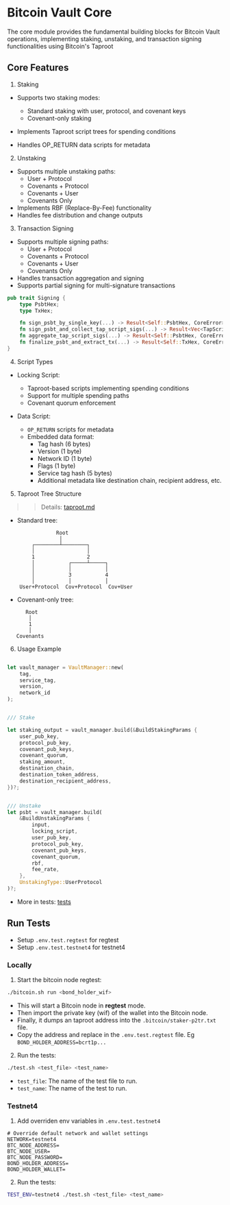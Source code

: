 # Bitcoin Vault Core

The core module provides the fundamental building blocks for Bitcoin Vault operations, implementing staking, unstaking, and transaction signing functionalities using Bitcoin's Taproot

## Core Features

1. Staking

- Supports two staking modes:

  - Standard staking with user, protocol, and covenant keys
  - Covenant-only staking

- Implements Taproot script trees for spending conditions
- Handles OP_RETURN data scripts for metadata

2. Unstaking

- Supports multiple unstaking paths:
  - User + Protocol
  - Covenants + Protocol
  - Covenants + User
  - Covenants Only
- Implements RBF (Replace-By-Fee) functionality
- Handles fee distribution and change outputs

3. Transaction Signing

- Supports multiple signing paths:
  - User + Protocol
  - Covenants + Protocol
  - Covenants + User
  - Covenants Only
- Handles transaction aggregation and signing
- Supports partial signing for multi-signature transactions

```rust
pub trait Signing {
    type PsbtHex;
    type TxHex;

    fn sign_psbt_by_single_key(...) -> Result<Self::PsbtHex, CoreError>;
    fn sign_psbt_and_collect_tap_script_sigs(...) -> Result<Vec<TapScriptSig>, CoreError>;
    fn aggregate_tap_script_sigs(...) -> Result<Self::PsbtHex, CoreError>;
    fn finalize_psbt_and_extract_tx(...) -> Result<Self::TxHex, CoreError>;
}
```

4. Script Types

- Locking Script:

  - Taproot-based scripts implementing spending conditions
  - Support for multiple spending paths
  - Covenant quorum enforcement

- Data Script:

  - `OP_RETURN` scripts for metadata
  - Embedded data format:
    - Tag hash (6 bytes)
    - Version (1 byte)
    - Network ID (1 byte)
    - Flags (1 byte)
    - Service tag hash (5 bytes)
    - Additional metadata like destination chain, recipient address, etc.

5. Taproot Tree Structure

> > Details: [taproot.md](../docs/taproot.md)

- Standard tree:

```text
                Root
                 │
        ┌────────┴────────┐
        │                 │
        1                 2
        │           ┌─────┴─────┐
        │           │           │
        │           3           4
        │           │           │
    User+Protocol  Cov+Protocol  Cov+User
```

- Covenant-only tree:

```text
      Root
       │
       1
       │
   Covenants
```

6. Usage Example

```rust

let vault_manager = VaultManager::new(
    tag,
    service_tag,
    version,
    network_id
);


/// Stake

let staking_output = vault_manager.build(&BuildStakingParams {
    user_pub_key,
    protocol_pub_key,
    covenant_pub_keys,
    covenant_quorum,
    staking_amount,
    destination_chain,
    destination_token_address,
    destination_recipient_address,
})?;


/// Unstake
let psbt = vault_manager.build(
    &BuildUnstakingParams {
        input,
        locking_script,
        user_pub_key,
        protocol_pub_key,
        covenant_pub_keys,
        covenant_quorum,
        rbf,
        fee_rate,
    },
    UnstakingType::UserProtocol
)?;

```

- More in tests: [tests](./tests/)

## Run Tests

- Setup `.env.test.regtest` for regtest
- Setup `.env.test.testnet4` for testnet4

### Locally

1. Start the bitcoin node regtest:

```sh
./bitcoin.sh run <bond_holder_wif>
```

- This will start a Bitcoin node in **regtest** mode.
- Then import the private key (wif) of the wallet into the Bitcoin node.
- Finally, it dumps an taproot address into the `.bitcoin/staker-p2tr.txt` file.
- Copy the address and replace in the `.env.test.regtest` file. Eg `BOND_HOLDER_ADDRESS=bcrt1p...`

2. Run the tests:

```sh
./test.sh <test_file> <test_name>
```

- `test_file`: The name of the test file to run.
- `test_name`: The name of the test to run.

### Testnet4

1. Add overriden env variables in `.env.test.testnet4`

```
# Override default network and wallet settings
NETWORK=testnet4
BTC_NODE_ADDRESS=
BTC_NODE_USER=
BTC_NODE_PASSWORD=
BOND_HOLDER_ADDRESS=
BOND_HOLDER_WALLET=
```

2. Run the tests:

```sh
TEST_ENV=testnet4 ./test.sh <test_file> <test_name>
```
